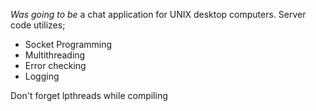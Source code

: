 <i>Was going to be</i> a chat application for UNIX desktop computers.
Server code utilizes;
<ul>
	<li>Socket Programming</li>
	<li>Multithreading</li>
	<li>Error checking</li>
	<li>Logging</li>
</ul>

Don't forget lpthreads while compiling
